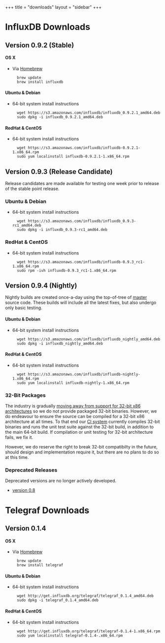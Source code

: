+++
title = "downloads"
layout = "sidebar"
+++
# InfluxDB Downloads

## Version 0.9.2 (Stable)

#### OS X

- Via [Homebrew](http://brew.sh/)

		brew update
		brew install influxdb

#### Ubuntu & Debian

- 64-bit system install instructions

		wget https://s3.amazonaws.com/influxdb/influxdb_0.9.2.1_amd64.deb
		sudo dpkg -i influxdb_0.9.2.1_amd64.deb

#### RedHat & CentOS

- 64-bit system install instructions

		wget https://s3.amazonaws.com/influxdb/influxdb-0.9.2.1-1.x86_64.rpm
		sudo yum localinstall influxdb-0.9.2.1-1.x86_64.rpm


## Version 0.9.3 (Release Candidate)
Release candidates are made available for testing one week prior to release of the stable point release.

### Ubuntu & Debian

- 64-bit system install instructions

        wget https://s3.amazonaws.com/influxdb/influxdb_0.9.3-rc1_amd64.deb
        sudo dpkg -i influxdb_0.9.3-rc1_amd64.deb

### RedHat & CentOS

- 64-bit system install instructions

        wget https://s3.amazonaws.com/influxdb/influxdb-0.9.3_rc1-1.x86_64.rpm
        sudo rpm -ivh influxdb-0.9.3_rc1-1.x86_64.rpm

## Version 0.9.4 (Nightly)
Nightly builds are created once-a-day using the top-of-tree of [master](https://github.com/influxdb/influxdb/tree/master) source code. These builds will include all the latest fixes, but also undergo only basic testing.

#### Ubuntu & Debian

- 64-bit system install instructions

        wget https://s3.amazonaws.com/influxdb/influxdb_nightly_amd64.deb
        sudo dpkg -i influxdb_nightly_amd64.deb

#### RedHat & CentOS

- 64-bit system install instructions

        wget https://s3.amazonaws.com/influxdb/influxdb-nightly-1.x86_64.rpm
        sudo yum localinstall influxdb-nightly-1.x86_64.rpm


### 32-Bit Packages
The industry is gradually [moving away from support for 32-bit x86 architectures](https://golang.org/doc/go1.5) so we do not provide packaged 32-bit binaries. However, we do endeavour to ensure the source can be compiled for a 32-bit x86 architecture at all times. To that end our [CI system](https://circleci.com/gh/influxdb/influxdb/tree/master) currently compiles 32-bit binaries and runs the unit test suite against the 32-bit build, in addition to the main 64-bit build. If compilation or unit testing for 32-bit architecture fails, we fix it.

However, we do reserve the right to break 32-bit compatibilty in the future, should design and implementation require it, but there are no plans to do so at this time.

### Deprecated Releases

Deprecated versions are no longer actively developed.

- [version 0.8](/docs/v0.8/introduction/installation.html)


# Telegraf Downloads

## Version 0.1.4

#### OS X

- Via [Homebrew](http://brew.sh/)

		brew update
		brew install telegraf

#### Ubuntu & Debian

- 64-bit system install instructions

		wget http://get.influxdb.org/telegraf/telegraf_0.1.4_amd64.deb
		sudo dpkg -i telegraf_0.1.4_amd64.deb

#### RedHat & CentOS

- 64-bit system install instructions

		wget http://get.influxdb.org/telegraf/telegraf-0.1.4-1.x86_64.rpm
		sudo yum localinstall telegraf-0.1.4-.x86_64.rpm

